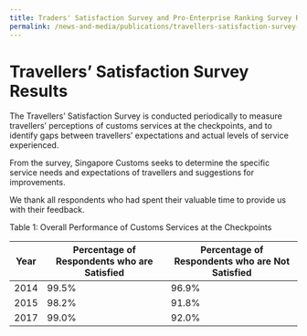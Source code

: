 ```yaml
---
title: Traders' Satisfaction Survey and Pro-Enterprise Ranking Survey Results 
permalink: /news-and-media/publications/travellers-satisfaction-survey-results
---
```


# Travellers’ Satisfaction Survey Results

The Travellers’ Satisfaction Survey is conducted periodically to measure travellers’ perceptions of customs services at the checkpoints, and to identify gaps between travellers’ expectations and actual levels of service experienced.

From the survey, Singapore Customs seeks to determine the specific service needs and expectations of travellers and suggestions for improvements.

We thank all respondents who had spent their valuable time to provide us with their feedback.

Table 1: Overall Performance of Customs Services at the Checkpoints

| Year | **Percentage of Respondents** **who are** **Satisfied**| **Percentage of Respondents** **who are** **Not Satisfied** |
|---|---|---|
| 2014 | 99.5% | 96.9% |
| 2015 | 98.2% | 91.8% |
| 2017 | 99.0% | 92.0% |
